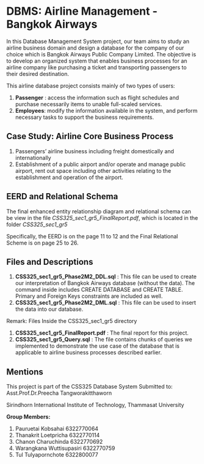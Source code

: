 # DBMS: Airline Management - Bangkok Airways

In this Database Management System project, our team aims to study an airline business domain and design a database for the company of our choice which is Bangkok Airways Public Company Limited. The objective is to develop an organized system that enables business processes for an airline company like purchasing a ticket and transporting passengers to their desired destination. 

This airline database project consists mainly of two types of users:
1. **Passenger** : access the information such as flight schedules and purchase necessarily items to unable full-scaled services. 
2. **Employees**:  modify the information available in the system, and perform necessary tasks to support the business requirements. 

##  Case Study: Airline Core Business Process
1. Passengers’ airline business including freight domestically and internationally 
2. Establishment of a public airport and/or operate and manage public airport, rent out space including other activities relating to the establishment and operation of the airport.

  
## EERD and Relational Schema
The final enhanced entity relationship diagram and relational schema can be view in the file *CSS325_sec1_gr5_FinalReport.pdf*, which is located in the folder *CSS325_sec1_gr5*

Specifically, the EERD is on the page 11 to 12 and the Final Relational Scheme is on page 25 to 26. 

## Files and Descriptions
1. **CSS325_sec1_gr5_Phase2M2_DDL.sql** : This file can be used to create our interpretation of Bangkok Airways database (without the data). The command inside includes CREATE DATABASE and CREATE TABLE. Primary and Foreign Keys constraints are included as well. 
2. **CSS325_sec1_gr5_Phase2M2_DML.sql** : This file can be used to insert the data into our database. 

Remark: Files Inside the CSS325_sec1_gr5 directory
1. **CSS325_sec1_gr5_FinalReport.pdf** : The final report for this project. 
2. **CSS325_sec1_gr5_Query.sql** : The file contains chunks of queries we implemented to demonstrate the use case of the database that is applicable to airline business processes described earlier. 

## Mentions
This project is part of the CSS325 Database System 
Submitted to: Asst.Prof.Dr.Preecha Tangworakitthaworn

Sirindhorn International Institute of Technology, Thammasat University

**Group Members:**
 1. Pauruetai Kobsahai 6322770064  
 2. Thanakrit Loetpricha 6322770114 
 3. Chanon Charuchinda 6322770692  
 4. Warangkana Wuttisupasiri 6322770759 
 5. Tul Tulyapornchote 6322800077
